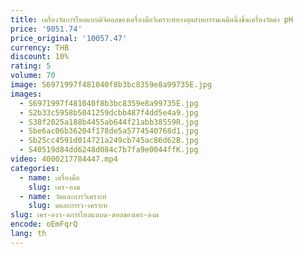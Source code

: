 ```yaml
---
title: เครื่องวัดการไหลแบบดิจิตอลของเครื่องมือวิเคราะห์ทางอุตสาหกรรมเคมีหนึ่งชิ้นเครื่องวัดค่า pH
price: '9051.74'
price_original: '10057.47'
currency: THB
discount: 10%
rating: 5
volume: 70
image: S6971997f481040f8b3bc8359e8a99735E.jpg
images:
  - S6971997f481040f8b3bc8359e8a99735E.jpg
  - S2b33c5958b5041259dcbb487f4dd5e4a9.jpg
  - S38f2025a188b4455ab644f21abb38559R.jpg
  - Sbe6ac06b36204f178de5a5774540768d1.jpg
  - Sb25cc4591d014721a249cb745ac86d62B.jpg
  - S40519d84dd6248d084c7b7fa9e0044ffK.jpg
video: 4000217784447.mp4
categories:
  - name: เครื่องมือ
    slug: เคร-องม
  - name: วัดและการวิเคราะห์
    slug: ดและการว-เคราะห
slug: เคร-องว-ดการไหลแบบด-ตอลของเคร-องม
encode: oEmFqrQ
lang: th
---
```

  